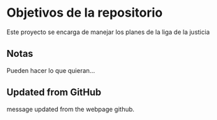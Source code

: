# Objetivos de la repositorio

Este proyecto se encarga de manejar los planes de la liga de la justicia


## Notas
Pueden hacer lo que quieran...


## Updated from GitHub
message updated from the webpage github.
